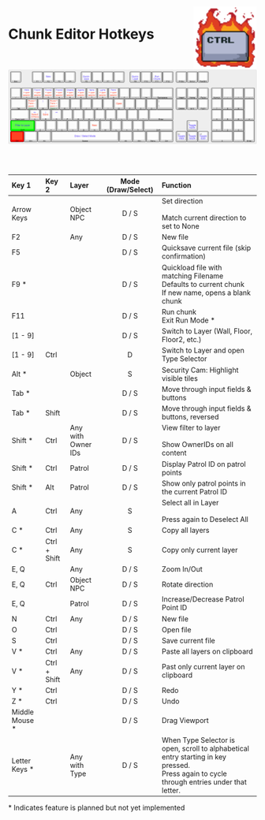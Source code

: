 <img width="128" src="https://github.com/Freiling87/Sorquol/blob/master/Sorquol/Images/Hotkey_64x64.png" align="right">

# Chunk Editor Hotkeys

<br><p align="center">
<img src="https://github.com/Freiling87/Sorquol/blob/master/Sorquol/Images/KeyMap_Chunk.png" align="center">
</p><br><br>

|Key 1				|Key 2				|Layer				|Mode (Draw/Select)	|Function												|
|:------------------|:------------------|:------------------|:-----------------:|:------------------------------------------------------|
|Arrow Keys			|					|Object<br>NPC		|D / S				|Set direction<br><br>Match current direction to set to None
|F2					|					|Any				|D / S				|New file
|F5					|					|					|D / S				|Quicksave current file (skip confirmation)
|F9	*				|					|					|D / S				|Quickload file with matching Filename<br>Defaults to current chunk<br>If new name, opens a blank chunk
|F11				|					|					|D / S				|Run chunk<br>Exit Run Mode *
|[1 - 9]		    |					|					|D / S				|Switch to Layer (Wall, Floor, Floor2, etc.)
|[1 - 9]			|Ctrl				|					|D					|Switch to Layer and open Type Selector
|Alt *				|					|Object				|	 S				|Security Cam: Highlight visible tiles
|Tab *				|					|					|D / S				|Move through input fields & buttons
|Tab *				|Shift				|					|D / S				|Move through input fields & buttons, reversed	
|Shift *			|Ctrl				|Any with Owner IDs	|D / S				|View filter to layer<br><br>Show OwnerIDs on all content
|Shift *			|Ctrl				|Patrol				|D / S				|Display Patrol ID on patrol points
|Shift *			|Alt				|Patrol				|D / S				|Show only patrol points in the current Patrol ID
|A					|Ctrl				|Any				|	 S				|Select all in Layer<br><br>Press again to Deselect All
|C *				|Ctrl				|Any				|	 S				|Copy all layers
|C *				|Ctrl + Shift		|Any				|	 S				|Copy only current layer
|E, Q				|					|Any				|D / S				|Zoom In/Out
|E, Q				|Ctrl				|Object<br>NPC		|D / S				|Rotate direction
|E, Q				|					|Patrol				|D / S				|Increase/Decrease Patrol Point ID
|N					|Ctrl				|Any				|D / S				|New file
|O					|Ctrl				|					|D / S				|Open file
|S 					|Ctrl				|					|D / S				|Save current file						
|V *				|Ctrl				|Any				|D / S				|Paste all layers on clipboard
|V *				|Ctrl + Shift		|Any				|D / S				|Past only current layer on clipboard
|Y *				|Ctrl				|					|D / S				|Redo										
|Z *				|Ctrl				|					|D / S				|Undo									
|Middle Mouse *		|					|					|D / S				|Drag Viewport
|Letter Keys *		|					|Any with Type		|D / S				|When Type Selector is open, scroll to alphabetical entry starting in key pressed.<br>Press again to cycle through entries under that letter.

\* Indicates feature is planned but not yet implemented
